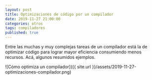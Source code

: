 ```yaml
---
layout: post
title: Optimizaciones de código por un compilador
date: 2019-11-27 21:00:00
categories: otros
tags: compiladores
published: true
---
```




Entre las muchas y muy complejas tareas de un compilador está la de optimizar código para lograr mayor eficiencia consumiendo menos recursos. Acá, algunos resumidos ejemplos.

![Cómo optimiza un compilador]({{ site.url }}/assets/2019-11-27-optimizaciones-compilador.png)
